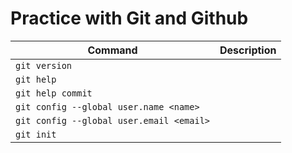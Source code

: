 # Practice with Git and Github

|Command|Description|
|-------|-----------|
|`git version`||
|`git help`||
|`git help commit`||
|`git config --global user.name <name>`||
|`git config --global user.email <email>`||
|`git init`||
